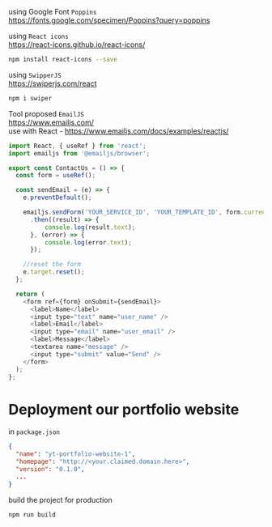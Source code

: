 
using Google Font `Poppins`  
https://fonts.google.com/specimen/Poppins?query=poppins  


using `React icons`  
https://react-icons.github.io/react-icons/  
```sh
npm install react-icons --save
```

using `SwipperJS`  
https://swiperjs.com/react  
```sh
npm i swiper
```

Tool proposed `EmailJS`  
https://www.emailjs.com/  
use with React - https://www.emailjs.com/docs/examples/reactjs/  
```js
import React, { useRef } from 'react';
import emailjs from '@emailjs/browser';

export const ContactUs = () => {
  const form = useRef();

  const sendEmail = (e) => {
    e.preventDefault();

    emailjs.sendForm('YOUR_SERVICE_ID', 'YOUR_TEMPLATE_ID', form.current, 'YOUR_PUBLIC_KEY')
      .then((result) => {
          console.log(result.text);
      }, (error) => {
          console.log(error.text);
      });

    //reset the form
    e.target.reset();
  };

  return (
    <form ref={form} onSubmit={sendEmail}>
      <label>Name</label>
      <input type="text" name="user_name" />
      <label>Email</label>
      <input type="email" name="user_email" />
      <label>Message</label>
      <textarea name="message" />
      <input type="submit" value="Send" />
    </form>
  );
};
```

# Deployment our portfolio website

in `package.json`
```json
{
  "name": "yt-portfolio-website-1",
  "homepage": "http://<your.claimed.domain.here>",
  "version": "0.1.0",
  ...
}
```
build the project for production
```sh
npm run build
```